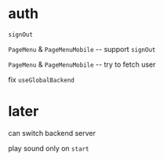 # auth

`signOut`

`PageMenu` & `PageMenuMobile` -- support `signOut`

`PageMenu` & `PageMenuMobile` -- try to fetch user

fix `useGlobalBackend`

# later

can switch backend server

play sound only on `start`
